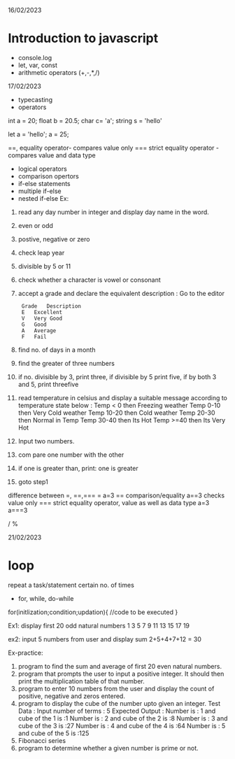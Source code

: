 16/02/2023
# Introduction to javascript
- console.log
- let, var, const
- arithmetic operators (+,-,*,/)

17/02/2023
- typecasting
- operators

int a = 20;
float b = 20.5;
char c= 'a';
string s = 'hello'

let a = 'hello';
a = 25; 

==, equality operator- compares value only
=== strict equality operator -compares value and data type

- logical operators
- comparison opertors
- if-else statements
- multiple if-else
- nested if-else
Ex: 
1. read any day number in integer and display day name in the word.
2. even or odd
3. postive, negative or zero
4. check leap year
5. divisible by 5 or 11
6. check whether a character is vowel or consonant
7. accept a grade and declare the equivalent description : Go to the editor

		Grade	Description
		E	Excellent
		V	Very Good
		G	Good
		A	Average
		F	Fail
8. find no. of days in a month
9. find the greater of three numbers
10. if no. divisible by 3, print three, if divisible by 5 print five, if by both 3 and 5, print threefive
11. read temperature in celsius and display a suitable message according to temperature state below : 
		Temp < 0 then Freezing weather
		Temp 0-10 then Very Cold weather
		Temp 10-20 then Cold weather
		Temp 20-30 then Normal in Temp
		Temp 30-40 then Its Hot
		Temp >=40 then Its Very Hot


1. Input two numbers.
2. com pare one number with the other
3. if one is greater than, print: one is greater
4. goto step1


difference between =, ==,===
=  a=3
== comparison/equality a==3  checks value only
=== strict equality operator, value as well as data type   a=3
a===3

/
%

21/02/2023
# loop
repeat a task/statement certain no. of times
- for, while, do-while


for(initlization;condition;updation){
	//code to be executed
}

Ex1: display first 20 odd natural numbers
1
3
5
7
9
11
13
15
17
19

ex2: input 5 numbers from user and display sum
2+5+4+7+12 = 30

Ex-practice:
1. program to find the sum  and average of first 20 even natural numbers.
2. program that prompts the user to input a positive integer. It should then print the multiplication table of that number. 
3. program to enter 10 numbers from the user and display the count of positive, negative and zeros entered. 
4. program to display the cube of the number upto given an integer. 
Test Data :
Input number of terms : 5
Expected Output :
Number is : 1 and cube of the 1 is :1
Number is : 2 and cube of the 2 is :8
Number is : 3 and cube of the 3 is :27
Number is : 4 and cube of the 4 is :64
Number is : 5 and cube of the 5 is :125
5. Fibonacci series
6. program to determine whether a given number is prime or not.